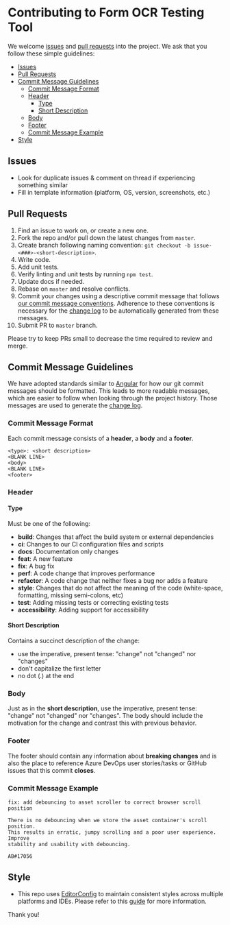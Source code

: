 # Contributing to Form OCR Testing Tool

We welcome [issues](https://github.com/Microsoft/OCR-Form-Tools/issues) and [pull requests](https://github.com/Microsoft/OCR-Form-Tools/pulls) into the project. We ask that you follow these simple guidelines:

<!-- generated using: https://www.npmjs.com/package/markdown-toc-->
<!-- command: `markdown-toc -i CONTRIBUTING.md --bullets "*"`-->

<!-- toc -->

-   [Issues](#issues)
-   [Pull Requests](#pull-requests)
-   [Commit Message Guidelines](#commit-message-guidelines)
    -   [Commit Message Format](#commit-message-format)
    -   [Header](#header)
        -   [Type](#type)
        -   [Short Description](#short-description)
    -   [Body](#body)
    -   [Footer](#footer)
    -   [Commit Message Example](#commit-message-example)
-   [Style](#style)

<!-- tocstop -->

## Issues

-   Look for duplicate issues & comment on thread if experiencing something similar
-   Fill in template information (platform, OS, version, screenshots, etc.)

## Pull Requests

1. Find an issue to work on, or create a new one.
1. Fork the repo and/or pull down the latest changes from `master`.
1. Create branch following naming convention: `git checkout -b issue-<###>-<short-description>`.
1. Write code.
1. Add unit tests.
1. Verify linting and unit tests by running `npm test`.
1. Update docs if needed.
1. Rebase on `master` and resolve conflicts.
1. Commit your changes using a descriptive commit message that follows [our commit message conventions](#commit-message-guidelines). Adherence to these conventions is necessary for the [change log](CHANGELOG.md) to be automatically generated from these messages.
1. Submit PR to `master` branch.

Please try to keep PRs small to decrease the time required to review and merge.

## Commit Message Guidelines

We have adopted standards similar to [Angular](https://github.com/angular/angular/blob/master/CONTRIBUTING.md#commit) for how our git commit messages should be formatted. This leads to more readable messages, which are easier to follow when looking through the project history. Those messages are used to generate the [change log](CHANGELOG.md).

### Commit Message Format

Each commit message consists of a **header**, a **body** and a **footer**.

```text
<type>: <short description>
<BLANK LINE>
<body>
<BLANK LINE>
<footer>
```

### Header

#### Type

Must be one of the following:

-   **build**: Changes that affect the build system or external dependencies
-   **ci**: Changes to our CI configuration files and scripts
-   **docs**: Documentation only changes
-   **feat**: A new feature
-   **fix**: A bug fix
-   **perf**: A code change that improves performance
-   **refactor**: A code change that neither fixes a bug nor adds a feature
-   **style**: Changes that do not affect the meaning of the code (white-space, formatting, missing semi-colons, etc)
-   **test**: Adding missing tests or correcting existing tests
-   **accessibility**: Adding support for accessibility

#### Short Description

Contains a succinct description of the change:

-   use the imperative, present tense: "change" not "changed" nor "changes"
-   don't capitalize the first letter
-   no dot (.) at the end

### Body

Just as in the **short description**, use the imperative, present tense: "change" not "changed" nor "changes".
The body should include the motivation for the change and contrast this with previous behavior.

### Footer

The footer should contain any information about **breaking changes** and is also the place to
reference Azure DevOps user stories/tasks or GitHub issues that this commit **closes**.

### Commit Message Example

```text
fix: add debouncing to asset scroller to correct browser scroll position

There is no debouncing when we store the asset container's scroll position.
This results in erratic, jumpy scrolling and a poor user experience. Improve
stability and usability with debouncing.

AB#17056
```

## Style

-   This repo uses [EditorConfig](https://editorconfig.org/) to maintain consistent styles across multiple platforms and IDEs. Please refer to
    this [guide](docs/STYLE.md) for more information.

Thank you!
